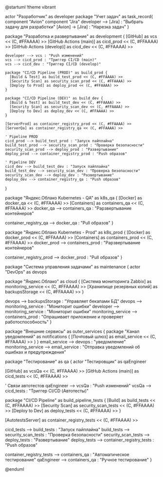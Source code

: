@startuml
!theme vibrant

actor "Разработчик" as developer
package "Учет задач" as task_record{
    component "Avion"
    component "Jira"
    developer --> [Jira] : "Выбрать задачу для разработки"
    [Avion] -> [Jira] : "Нарезка задач"
}


package "Разработка и развертывание" as development {
    [GitHub] as vcs << (C, #FFAAAA) >>
    [GitHub Actions (main)] as cicd_prod << (C, #FFAAAA) >>
    [GitHub Actions (develop)] as cicd_dev << (C, #FFAAAA) >>

    developer --> vcs : "Push изменений"
    vcs --> cicd_prod : "Триггер CI/CD (main)"
    vcs --> cicd_dev : "Триггер CI/CD (develop)"
    
    package "CI/CD Pipeline (PROD)" as build_prod {
      [Build & Test] as build_test_prod << (C, #FFAAAA) >>
      [Security Scan] as security_scan_prod << (C, #FFAAAA) >>
      [Deploy to Prod] as deploy_prod << (C, #FFAAAA) >>
    }
    
    package "CI/CD Pipeline (DEV)" as build_dev {
      [Build & Test] as build_test_dev << (C, #FFAAAA) >>
      [Security Scan] as security_scan_dev << (C, #FFAAAA) >>
      [Deploy to Dev] as deploy_dev << (C, #FFAAAA) >>
    }

    [ServerProd] as container_registry_prod << (C, #FFAAAA) >>
    [ServerQa] as container_registry_qa << (C, #FFAAAA) >>

    ' Pipeline PROD
    cicd_prod --> build_test_prod : "Запуск пайплайна"
    build_test_prod --> security_scan_prod : "Проверка безопасности"
    security_scan_prod --> deploy_prod : "Развертывание"
    deploy_prod --> container_registry_prod : "Push образов"

    ' Pipeline DEV
    cicd_dev --> build_test_dev : "Запуск пайплайна"
    build_test_dev --> security_scan_dev : "Проверка безопасности"
    security_scan_dev --> deploy_dev : "Развертывание"
    deploy_dev --> container_registry_qa : "Push образов"
}

package "Яндекс.Облако Kubernetes - QA" as k8s_qa {
  [Docker] as docker_qa << (C, #FFAAAA) >>
  [Containers] as containers_qa << (C, #FFAAAA) >>
  docker_qa --> containers_qa : "Рарзвертывание контейнеров"

  container_registry_qa --> docker_qa : "Pull образов"
}

package "Яндекс.Облако Kubernetes - Prod" as k8s_prod {
  [Docker] as docker_prod << (C, #FFAAAA) >>
  [Containers] as containers_prod << (C, #FFAAAA) >>
  docker_prod --> containers_prod : "Рарзвертывание контейнеров"

  container_registry_prod --> docker_prod : "Pull образов"
}
    
package "Система управления задачами" as maintenance {
  actor "DevOps" as devops
  
  package "Яндекс.Облако" as cloud {
      [Система мониторинга Zabbix] as monitoring_service << (C, #FFAAAA) >>
      [Хранилище резервных копий] as backupsStorage << (C, #FFAAAA) >>
  }

  devops --> backupsStorage : "Управляет бекапами БД"
  devops --> monitoring_service : "Мониторит ошибки"
  developer --> monitoring_service : "Мониторит ошибки"
  monitoring_service --> containers_prod : "Опрашивает приложение и проверяет работоспособность"
}

package "Внешние сервисы" as outer_services {
    package "Канал уведомлений" as notifications {
        [Почтовый шлюз] as email_service << (C, #FFAAAA) >>
    }
}
email_service --> devops : "уведомление"
monitoring_service --> email_service : "Отправка уведомлений об ошибках и предупреждения"

package "Тестирование" as qa {
  actor "Тестировщик" as qaEngineer

  [GitHub] as vcsQa << (C, #FFAAAA) >>
  [GitHub Actions (main)] as cicd_tests << (C, #FFAAAA) >>

  ' Связи автотестов
  qaEngineer --> vcsQa : "Push изменений"
  vcsQa --> cicd_tests : "Триггер CI/CD (Автотесты)"

  package "CI/CD Pipeline" as build_pipeline_tests {
    [Build] as build_tests << (C, #FFAAAA) >>
    [Security Scan] as security_scan_tests << (C, #FFAAAA) >>
    [Deploy to Dev] as deploy_tests << (C, #FFAAAA) >>
  }

  [AutotestsServer] as container_registry_tests << (C, #FFAAAA) >>

  cicd_tests --> build_tests : "Запуск пайплайна"
  build_tests --> security_scan_tests : "Проверка безопасности"
  security_scan_tests --> deploy_tests : "Развертывание"
  deploy_tests --> container_registry_tests : "Push образов"

  container_registry_tests --> containers_qa : "Автоматическое тестирование"
  qaEngineer --> containers_qa : "Ручное тестирование"
}

@enduml